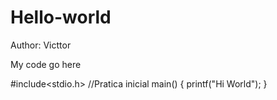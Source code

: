 # Hello-world

Author: Victtor

My code go here

#include<stdio.h>
//Pratica inicial
main()
{
printf("Hi World");
}
